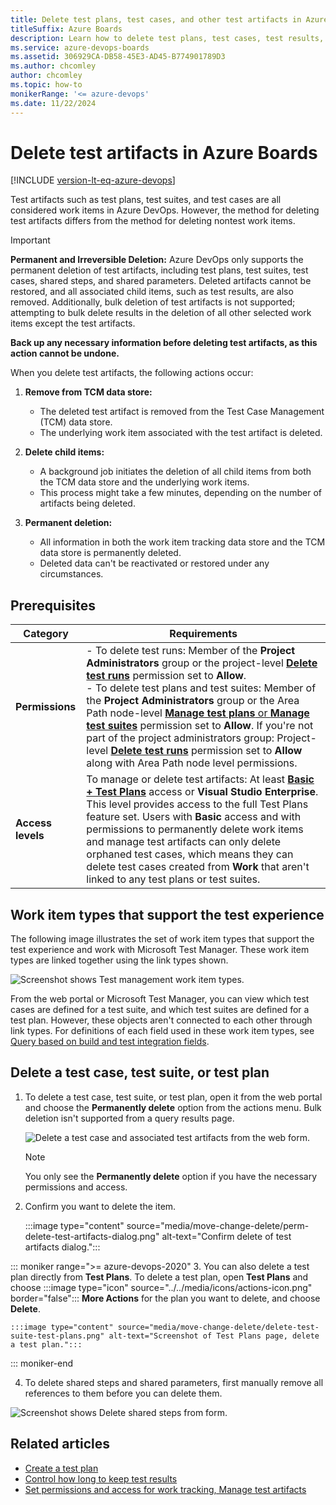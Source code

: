 ```yaml
---
title: Delete test plans, test cases, and other test artifacts in Azure Boards
titleSuffix: Azure Boards
description: Learn how to delete test plans, test cases, test results, & other test artifacts in Azure Boards.
ms.service: azure-devops-boards
ms.assetid: 306929CA-DB58-45E3-AD45-B774901789D3
ms.author: chcomley
author: chcomley
ms.topic: how-to
monikerRange: '<= azure-devops'
ms.date: 11/22/2024
---
```


# Delete test artifacts in Azure Boards

[!INCLUDE [version-lt-eq-azure-devops](../../includes/version-lt-eq-azure-devops.md)]

<a id="delete-test"> </a> 

Test artifacts such as test plans, test suites, and test cases are all considered work items in Azure DevOps. However, the method for deleting test artifacts differs from the method for deleting nontest work items.

> [!IMPORTANT]
> **Permanent and Irreversible Deletion:** Azure DevOps only supports the permanent deletion of test artifacts, including test plans, test suites, test cases, shared steps, and shared parameters. Deleted artifacts cannot be restored, and all associated child items, such as test results, are also removed. Additionally, bulk deletion of test artifacts is not supported; attempting to bulk delete results in the deletion of all other selected work items except the test artifacts.
> 
> **Back up any necessary information before deleting test artifacts, as this action cannot be undone.**

When you delete test artifacts, the following actions occur:

1. **Remove from TCM data store:**
    - The deleted test artifact is removed from the Test Case Management (TCM) data store.
    - The underlying work item associated with the test artifact is deleted.

2. **Delete child items:**
    - A background job initiates the deletion of all child items from both the TCM data store and the underlying work items.
    - This process might take a few minutes, depending on the number of artifacts being deleted.

3. **Permanent deletion:**
    - All information in both the work item tracking data store and the TCM data store is permanently deleted.
    - Deleted data can't be reactivated or restored under any circumstances.

## Prerequisites

| Category | Requirements |
|--------------|-------------|
| **Permissions** | - To delete test runs: Member of the **Project Administrators** group or the project-level [**Delete test runs**](../../organizations/security/change-project-level-permissions.md) permission set to **Allow**. <br> - To delete test plans and test suites: Member of the **Project Administrators** group or the Area Path node-level [**Manage test plans** or **Manage test suites**](../../organizations/security/set-permissions-access-work-tracking.md#manage-test-artifacts) permission set to **Allow**. If you're not part of the project administrators group: Project-level [**Delete test runs**](../../organizations/security/change-project-level-permissions.md) permission set to **Allow** along with Area Path node level permissions. |
| **Access levels** | To manage or delete test artifacts: At least [**Basic + Test Plans**](../../organizations/security/access-levels.md) access or **Visual Studio Enterprise**. This level provides access to the full Test Plans feature set. Users with **Basic** access and with permissions to permanently delete work items and manage test artifacts can only delete orphaned test cases, which means they can delete test cases created from **Work** that aren't linked to any test plans or test suites. |

<a id="test-experience"></a>

## Work item types that support the test experience  

The following image illustrates the set of work item types that support the test experience and work with Microsoft Test Manager. These work item types are linked together using the link types shown. 

![Screenshot shows Test management work item types.](../work-items/guidance/media/ALM_PT_WITS_TestExperience.png)

From the web portal or Microsoft Test Manager, you can view which test cases are defined for a test suite, 
and which test suites are defined for a test plan. 
However, these objects aren't connected to each other through link types. For definitions of each field used in these work item types, see [Query based on build and test integration fields](../queries/build-test-integration.md).

## Delete a test case, test suite, or test plan 

1. To delete a test case, test suite, or test plan, open it from the web portal and choose the **Permanently delete** option from the actions menu. Bulk deletion isn't supported from a query results page.    
 
   ![Delete a test case and associated test artifacts from the web form.](media/move-change-delete/delete-test-artifacts-form.png)  

   > [!NOTE] 
   > You only see the **Permanently delete** option if you have the necessary permissions and access. 

2. Confirm you want to delete the item.  
  
   :::image type="content" source="media/move-change-delete/perm-delete-test-artifacts-dialog.png" alt-text="Confirm delete of test artifacts dialog.":::  

::: moniker range=">= azure-devops-2020"
3. You can also delete a test plan directly from **Test Plans**. To delete a test plan, open **Test Plans** and choose :::image type="icon" source="../../media/icons/actions-icon.png" border="false"::: **More Actions** for the plan you want to delete, and choose **Delete**. 

	:::image type="content" source="media/move-change-delete/delete-test-suite-test-plans.png" alt-text="Screenshot of Test Plans page, delete a test plan.":::  
::: moniker-end

4.	To delete shared steps and shared parameters, first manually remove all references to them before you can delete them. 
	
   ![Screenshot shows Delete shared steps from form.](media/delete-test-shared-steps-remove-link.png)  

## Related articles   

- [Create a test plan](../../test/create-a-test-plan.md)
- [Control how long to keep test results](../../test/how-long-to-keep-test-results.md) 
- [Set permissions and access for work tracking, Manage test artifacts](../../organizations/security/set-permissions-access-work-tracking.md#manage-test-artifacts)
